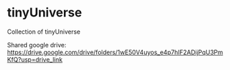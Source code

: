 # tinyUniverse
Collection of tinyUniverse

Shared google drive: https://drive.google.com/drive/folders/1wE50V4uyos_e4p7hIF2ADijPqU3PmKfQ?usp=drive_link
